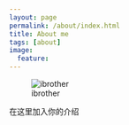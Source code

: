 ```yaml
---
layout: page
permalink: /about/index.html
title: About me
tags: [about]
image:
  feature: 
---
```

<figure>
  <img src="{{ site.url }}/images/moe.png" alt="ibrother">
  <figcaption>ibrother</figcaption>
</figure>

<div class="alert alert-success" role="alert">
    在这里加入你的介绍
</div>

